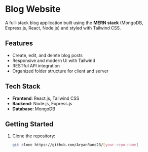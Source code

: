 # Blog Website

A full-stack blog application built using the **MERN stack** (MongoDB, Express.js, React, Node.js) and styled with Tailwind CSS.

## Features
- Create, edit, and delete blog posts
- Responsive and modern UI with Tailwind
- RESTful API integration
- Organized folder structure for client and server

## Tech Stack
- **Frontend**: React.js, Tailwind CSS
- **Backend**: Node.js, Express.js
- **Database**: MongoDB

## Getting Started

1. Clone the repository:
   ```bash
   git clone https://github.com/AryanRane23/[your-repo-name]
